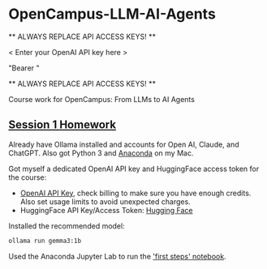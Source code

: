 # OpenCampus-LLM-AI-Agents

** ALWAYS REPLACE API ACCESS KEYS! **

< Enter your OpenAI API key here >

"Bearer <Enter your Hugging Face Access Token here>"

** ALWAYS REPLACE API ACCESS KEYS! **

Course work for OpenCampus: From LLMs to AI Agents

## [Session 1 Homework](https://opencampus.gitbook.io/opencampus-machine-learning-program/courses/from-llms-to-ai-agents/week-1-course-introduction#course-session)

Already have Ollama installed and accounts for Open AI, Claude, and ChatGPT.
Also got Python 3 and [Anaconda](https://www.anaconda.com/download) on my Mac.

Got myself a dedicated OpenAI API key and HuggingFace access token for the course:

- [OpenAI API Key](https://platform.openai.com/settings/organization/api-keys), check billing to make sure you have enough credits. Also set usage limits to avoid unexpected charges.
- HuggingFace API Key/Access Token: [Hugging Face](https://huggingface.co/settings/tokens)

Installed the recommended model:

```bash
ollama run gemma3:1b
```

Used the Anaconda Jupyter Lab to run the ['first steps' notebook](https://github.com/WikiMind-GmbH/knowledge-base/blob/main/llms/first-steps/first-steps.ipynb).
